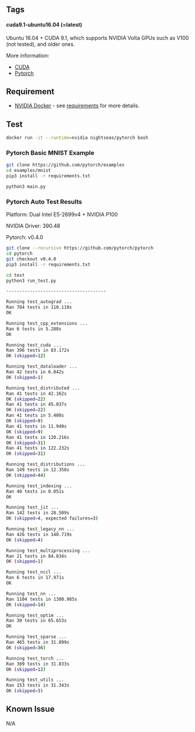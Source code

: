 ## Tags

#### cuda9.1-ubuntu16.04 (=latest)

Ubuntu 16.04 + CUDA 9.1, which supports NVIDIA Volta GPUs such as V100 (not tested), and older ones.

More information: 

 - [CUDA](http://www.nvidia.com/object/cuda_home_new.html)
 - [Pytorch](https://pytorch.org)

## Requirement

- [NVIDIA Docker](https://github.com/NVIDIA/nvidia-docker) - see [requirements](https://github.com/NVIDIA/nvidia-docker/wiki/CUDA#requirements) for more details.

## Test

```sh
docker run -it --runtime=nvidia nightseas/pytorch bash
```

### Pytorch Basic MNIST Example

```sh
git clone https://github.com/pytorch/examples
cd examples/mnist
pip3 install -r requirements.txt

python3 main.py
```

### Pytorch Auto Test Results

Platform: Dual Intel E5-2699v4 + NVIDIA P100

NVIDIA Driver: 390.48

Pytorch: v0.4.0

```sh
git clone --recursive https://github.com/pytorch/pytorch
cd pytorch
git checkout v0.4.0
pip3 install -r requirements.txt

cd test
python3 run_test.py 

--------------------------------------

Running test_autograd ...
Ran 784 tests in 110.118s
OK

Running test_cpp_extensions ...
Ran 6 tests in 5.280s
OK

Running test_cuda ...
Ran 396 tests in 83.172s
OK (skipped=12)

Running test_dataloader ...
Ran 42 tests in 6.842s
OK (skipped=1)

Running test_distributed ...
Ran 41 tests in 42.162s
OK (skipped=22)
Ran 41 tests in 45.037s
OK (skipped=22)
Ran 41 tests in 5.408s
OK (skipped=9)
Ran 41 tests in 11.949s
OK (skipped=9)
Ran 41 tests in 120.216s
OK (skipped=31)
Ran 41 tests in 122.232s
OK (skipped=31)

Running test_distributions ...
Ran 149 tests in 12.358s
OK (skipped=44)

Running test_indexing ...
Ran 40 tests in 0.051s
OK

Running test_jit ...
Ran 142 tests in 28.509s
OK (skipped=4, expected failures=3)

Running test_legacy_nn ...
Ran 426 tests in 140.719s
OK (skipped=4)

Running test_multiprocessing ...
Ran 21 tests in 84.834s
OK (skipped=1)

Running test_nccl ...
Ran 6 tests in 17.971s
OK

Running test_nn ...
Ran 1104 tests in 1380.985s
OK (skipped=14)

Running test_optim ...
Ran 30 tests in 65.653s
OK

Running test_sparse ...
Ran 465 tests in 31.899s
OK (skipped=36)

Running test_torch ...
Ran 309 tests in 31.833s
OK (skipped=12)

Running test_utils ...
Ran 153 tests in 31.343s
OK (skipped=3)

```

## Known Issue

N/A

